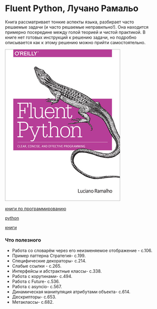 # Fluent Python, Лучано Рамальо

Книга рассматривает тонкие аспекты языка, разбирает часто решаемые задачи (и часто решаемые неправильно!). Она находится примерно посередине между голой теорией и чистой практикой. В книге нет готовых инструкций к решению задачи, но подробно описывается как к этому решению можно прийти самостоятельно.

![2020-07-12_fluent_python](./2020-07-12_fluent_python.jpg)

[книги по программированию](./meta_knigi_po_programmirovaniy.md)

[python](./meta_python.md)

[книги](./meta_knigi.md)


### Что полезного

* Работа со словарём через его неизменяемое отображение - с.106.
* Пример паттерна Стратегия- с.199.
* Специфические декораторы- с.214.
* Слабые ссылки - с.265.
* Интерфейсы и абстрактные классы- с.338.
* Работа с корутинами- с.494.
* Работа с Future- с.536.
* Работа с asyncio- с.567.
* Динамическая манипуляция атрибутами объекта- с.614.
* Дескрипторы- с.653.
* Метаклассы- с.682.
